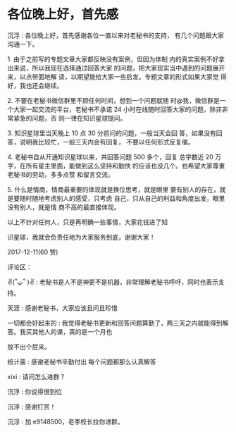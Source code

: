 # 各位晚上好，首先感

沉浮 : 各位晚上好，首先感谢各位一直以来对老秘书的支持， 有几个问题跟大家沟通一下。

1\. 由于之前写的专题文章大家都反映没有案例，但因为体制 内的真实案例不好拿出来说，所以我现在选择通过回答大家 的问题，把大家现实当中遇到的问题展开来，以点带面地解 读，以期望能给大家一些启发。专题文章的形式如果大家觉 得好，我也还会继续。

2\. 不要在老秘书微信群里不顾任何时间，想到一个问题就随 时@我，微信群是一个大家一起交流的平台，老秘书不承诺 24 小时在线随时回答大家的问题，除非非常紧急的问题，否 则一律在知识星球提问。

3\. 知识星球里当天晚上 10 点 30 分前问的问题，一般当天会回 答，如果没有回答，说明我比较忙，一般三天内会有回复， 不要以任何形式反复催。

4\. 老秘书自从开通知识星球以来，共回答问题 500 多个，回复 总字数近 20 万字，在所有星主里面，能做到这么坚持和勤快 的应该也没几个。也希望大家尊重老秘书的劳动，多多点赞 和留言交流。

5\. 什么是情商，情商最重要的体现就是换位思考，就是眼里 要有别人的存在，就是要随时随地考虑别人的感受，只考虑 自己，只从自己的利益和角度出发，眼里没有别人，就是情 商不高的最直接体现。

以上不针对任何人，只是再明确一些事情，大家花钱进了知

识星球，我就会负责任地为大家服务到底，谢谢大家！

2017-12-11(60 赞)

评论区：

✌(՞ټ՞ )✌ : 老秘书是人不是神更不是机器，非常理解老秘书呼吁，同时也表示支持。

天涯 : 感谢老秘书，大家应该且问且珍惜

一切都会好起来的 : 我觉得老秘书更新和回答问题算勤了，两三天之内就能得到解答。我买其他人的课，真的是一个月也

放不出个屁来。

统计菌 : 感谢老秘书辛勤付出 每个问题都那么认真解答

xixi : 请问怎么进群？

沉浮 : 你说得很到位

沉浮 : 感谢打赏！

沉浮 : 加 e9148500，老李校长拉你进群。